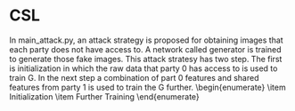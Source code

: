 # CSL
In main_attack.py, an attack strategy is proposed for obtaining images that each party does not have access to. A network called generator is trained to generate those fake images. This attack stratesy has two step. The first is initialization in which the raw data that party 0 has access to is used to train G. In the next step a combination of part 0 features and shared features from party 1 is used to train the G further.
\begin{enumerate}
\item Initialization
\item Further Training
\end{enumerate}
